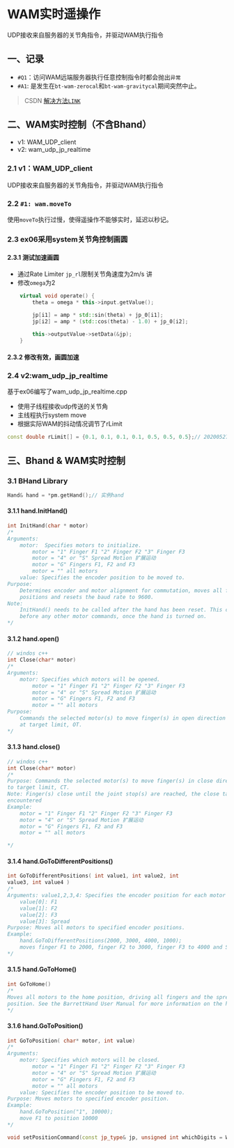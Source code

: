 # WAM实时遥操作
UDP接收来自服务器的关节角指令，并驱动WAM执行指令

## 一、记录
* ``#Q1``：访问WAM远端服务器执行任意控制指令时都会抛出``异常``
* ``#A1``: 是发生在``bt-wam-zerocal``和``bt-wam-gravitycal``期间突然中止。
> CSDN [解决方法``LINK``](https://blog.csdn.net/sinat_31538869/article/details/106328075)
## 二、WAM实时控制（不含Bhand）
* v1: WAM_UDP_client
* v2: wam_udp_jp_realtime
### 2.1 v1：WAM_UDP_client
UDP接收来自服务器的关节角指令，并驱动WAM执行指令
### 2.2 ``#1: wam.moveTo``
使用``moveTo``执行过慢，使得遥操作不能够实时，延迟以秒记。

### 2.3 ex06采用system关节角控制画圆
#### 2.3.1 测试加速画圆
* 通过Rate Limiter ``jp_rl``限制关节角速度为2m/s
讲
* 修改``omega``为2
```c++
	virtual void operate() {
		theta = omega * this->input.getValue();

		jp[i1] = amp * std::sin(theta) + jp_0[i1];
		jp[i2] = amp * (std::cos(theta) - 1.0) + jp_0[i2];

		this->outputValue->setData(&jp);
	}

```
#### 2.3.2 修改有效，画圆加速

### 2.4 v2:wam_udp_jp_realtime
基于ex06编写了wam_udp_jp_realtime.cpp
* 使用子线程接收udp传送的关节角
* 主线程执行system move
* 根据实际WAM的抖动情况调节了rLimit
```c++
const double rLimit[] = {0.1, 0.1, 0.1, 0.1, 0.5, 0.5, 0.5};// 20200527 
```
## 三、Bhand & WAM实时控制
### 3.1 BHand Library
```c++
Hand& hand = *pm.getHand();// 实例hand
```
#### 3.1.1 hand.InitHand()
```c++
int InitHand(char * motor)
/*
Arguments: 
	motor:  Specifies motors to initialize.  
		motor = "1" Finger F1 "2" Finger F2 "3" Finger F3
		motor = "4" or "S" Spread Motion 扩展运动
		motor = "G" Fingers F1, F2 and F3
		motor = "" all motors
	value: Specifies the encoder position to be moved to. 
Purpose: 
	Determines encoder and motor alignment for commutation, moves all fingers and spread to open
	positions and resets the baud rate to 9600.  
Note:
	InitHand() needs to be called after the hand has been reset. This command must be run
	before any other motor commands, once the hand is turned on. 
*/
```
#### 3.1.2 hand.open()
```c++
// windos c++
int Close(char* motor)
/*
Arguments: 
	motor: Specifies which motors will be opened.  
		motor = "1" Finger F1 "2" Finger F2 "3" Finger F3
		motor = "4" or "S" Spread Motion 扩展运动
		motor = "G" Fingers F1, F2 and F3
		motor = "" all motors
Purpose: 
	Commands the selected motor(s) to move finger(s) in open direction with a velocity ramp-down
	at target limit, OT. 
*/
```
#### 3.1.3 hand.close()
```c++
// windos c++
int Close(char* motor)
/*
Purpose: Commands the selected motor(s) to move finger(s) in close direction with a velocity ramp-down
to target limit, CT. 
Note: Finger(s) close until the joint stop(s) are reached, the close target is reached, or an obstacle is
encountered
Example:
	motor = "1" Finger F1 "2" Finger F2 "3" Finger F3
	motor = "4" or "S" Spread Motion 扩展运动
	motor = "G" Fingers F1, F2 and F3
	motor = "" all motors

*/
```
#### 3.1.4 hand.GoToDifferentPositions()
```c++
int GoToDifferentPositions( int value1, int value2, int
value3, int value4 )
/*
Arguments: value1,2,3,4: Specifies the encoder position for each motor respectively. 
	value[0]: F1
	value[1]: F2
	value[2]: F3
	value[3]: Spread
Purpose: Moves all motors to specified encoder positions. 
Example:
	hand.GoToDifferentPositions(2000, 3000, 4000, 1000);
	moves finger F1 to 2000, finger F2 to 3000, finger F3 to 4000 and Spread to 1000
*/
```
#### 3.1.5  hand.GoToHome()
```c++
int GoToHome()
/*
Moves all motors to the home position, driving all fingers and the spread to their full open
position. See the BarrettHand User Manual for more information on the home position.
*/
```

#### 3.1.6  hand.GoToPosition()
```c++
int GoToPosition( char* motor, int value)
/*
Arguments: 
	motor: Specifies which motors will be closed. 
		motor = "1" Finger F1 "2" Finger F2 "3" Finger F3
		motor = "4" or "S" Spread Motion 扩展运动
		motor = "G" Fingers F1, F2 and F3
		motor = "" all motors
	value: Specifies the encoder position to be moved to. 
Purpose: Moves motors to specified encoder position. 
Example:
	hand.GoToPosition("1", 10000);
	move F1 to position 10000
*/
```
```c++
void setPositionCommand(const jp_type& jp, unsigned int whichDigits = WHOLE_HAND) const;
```